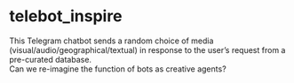 # telebot_inspire
This Telegram chatbot sends a random choice of media (visual/audio/geographical/textual) in response to the user’s request from a pre-curated database.  
Can we re-imagine the function of bots as creative agents?
